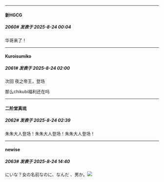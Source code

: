 ﻿
*****

####  新HGCG  
##### 2060#       发表于 2025-8-24 00:04

华哥来了！

*****

####  Kuroisumiko  
##### 2061#       发表于 2025-8-24 02:00

次回 夜之帝王，登场

那么chikubi福利还在吗


*****

####  二阶堂真琉  
##### 2062#       发表于 2025-8-24 02:39

朱朱大人登场！朱朱大人登场！朱朱大人登场！

*****

####  newise  
##### 2063#       发表于 2025-8-24 14:40

にいな？女の名前なのに、なんだ 、男か。<img src="https://static.stage1st.com/image/smiley/face2017/054.png" referrerpolicy="no-referrer">

